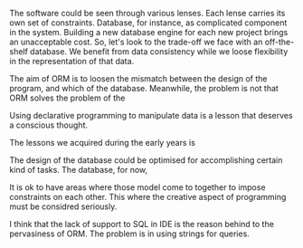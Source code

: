 The software could be seen through various lenses.
Each lense carries its own set of constraints.
Database, for instance, as complicated component in the system.
Building a new database engine for each new project brings an unacceptable cost.
So, let's look to the trade-off we face with an off-the-shelf database.
We benefit from data consistency while we loose flexibility in the representation of that data.

The aim of ORM is to loosen the mismatch between the design of the program, and which of the database.
Meanwhile, the problem is not that 
ORM solves the problem of the 

Using declarative programming to manipulate data is a lesson that deserves a conscious thought.


The lessons we acquired during the early years is

The design of the database could be optimised for accomplishing certain kind of tasks.
The database, for now, 


It is ok to have areas where those model come to together to impose constraints on each other.
This where the creative aspect of programming must be considred seriously.

I think that the lack of support to SQL in IDE is the reason behind to the pervasiness of ORM. The problem is in using strings for queries.
